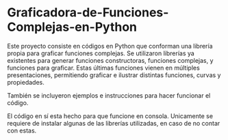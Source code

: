# Graficadora-de-Funciones-Complejas-en-Python

Este proyecto consiste en códigos en Python que conforman una librería propia para graficar funciones complejas.
Se utilizaron librerías ya existentes para generar funciones constructoras, funciones complejas, y funciones para graficar. Estas últimas funciones
vienen en múltiples presentaciones, permitiendo graficar e ilustrar distintas funciones, curvas y propiedades.

También se incluyeron ejemplos e instrucciones para hacer funcionar el código.

El código en sí esta hecho para que funcione en consola. Unicamente se requiere de instalar algunas de las librerías utilizadas, en caso de no
contar con estas.
